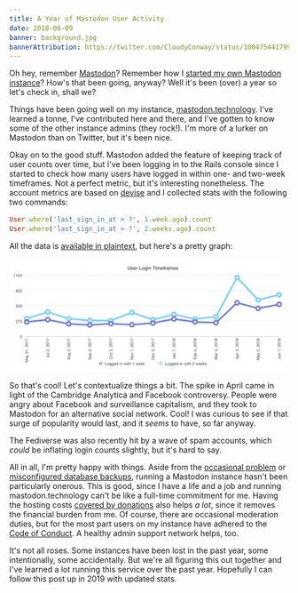 ```yaml
---
title: A Year of Mastodon User Activity
date: 2018-06-09
banner: background.jpg
bannerAttribution: https://twitter.com/CloudyConway/status/1004754417994862592
---
```


Oh hey, remember [Mastodon](https://joinmastodon.org)? Remember how I [started my own Mastodon instance](/blog/mastodon/)? How's that been going, anyway? Well it's been (over) a year so let's check in, shall we?

Things have been going well on my instance, [mastodon.technology](https://mastodon.technology). I've learned a tonne, I've contributed here and there, and I've gotten to know some of the other instance admins (they rock!). I'm more of a lurker on Mastodon than on Twitter, but it's been nice.

Okay on to the good stuff. Mastodon added the feature of keeping track of user counts over time, but I've been logging in to the Rails console since I started to check how many users have logged in within one- and two-week timeframes. Not a perfect metric, but it's interesting nonetheless. The account metrics are based on [devise](https://github.com/plataformatec/devise) and I collected stats with the following two commands:

```rb
User.where('last_sign_in_at > ?', 1.week.ago).count
User.where('last_sign_in_at > ?', 2.weeks.ago).count
```

All the data is [available in plaintext](https://gist.github.com/ashfurrow/1954350316c180affa879ac3e74caba9), but here's a pretty graph:

<Wide>

![Graph of Mastodon login counts over a year](graph.png)

</Wide>

So that's cool! Let's contextualize things a bit. The spike in April came in light of the Cambridge Analytica and Facebook controversy. People were angry about Facebook and surveillance capitalism, and they took to Mastodon for an alternative social network. Cool! I was curious to see if that surge of popularity would last, and it _seems_ to have, so far anyway.

The Fediverse was also recently hit by a wave of spam accounts, which _could_ be inflating login counts slightly, but it's hard to say.

All in all, I'm pretty happy with things. Aside from the [occasional problem](https://github.com/tootsuite/mastodon/issues/6734) or [misconfigured database backups](https://gist.github.com/ashfurrow/abd1418399883b2bdfdd9a1f6120f139), running a Mastodon instance hasn't been particularly onerous. This is good, since I have a life and a job and running mastodon.technology can't be like a full-time commitment for me. Having the hosting costs [covered by donations](https://www.patreon.com/ashfurrow) also helps _a lot_, since it removes the financial burden from me. Of course, there are occasional moderation duties, but for the most part users on my instance have adhered to the [Code of Conduct](https://mastodon.technology/about/more). A healthy admin support network helps, too.

It's not all roses. Some instances have been lost in the past year, some intentionally, some accidentally. But we're all figuring this out together and I've learned a lot running this service over the past year. Hopefully I can follow this post up in 2019 with updated stats.
